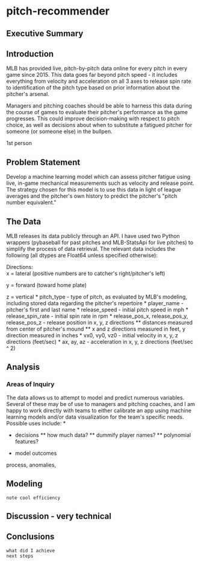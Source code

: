 # pitch-recommender

## Executive Summary

## Introduction

MLB has provided live, pitch-by-pitch data online for every pitch in every game since 2015.  This data goes far beyond pitch speed - it includes everything from velocity and acceleration on all 3 axes to release spin rate to identification of the pitch type based on prior information about the pitcher's arsenal.

Managers and pitching coaches should be able to harness this data during the course of games to evaluate their pitcher's performance as the game progresses.  This could improve decision-making with respect to pitch choice, as well as decisions about when to substitute a fatigued pitcher for someone (or someone else) in the bullpen.

1st person
    
## Problem Statement

Develop a machine learning model which can assess pitcher fatigue using live, in-game mechanical measurements such as velocity and release point.  The strategy chosen for this model is to use this data in light of league averages and the pitcher's own history to predict the pitcher's "pitch number equivalent."

##  The Data

MLB releases its data publicly through an API.  I have used two Python wrappers (pybaseball for past pitches and MLB-StatsApi for live pitches) to simplify the process of data retrieval.  The relevant data includes the following (all dtypes are Float64 unless specified otherwise):

Directions:  
x = lateral (positive numbers are to catcher's right/pitcher's left)
<p>
y = forward (toward home plate)
<p>
z = vertical
*  pitch_type - type of pitch, as evaluated by MLB's modeling, including stored data regarding the pitcher's repertoire
* player_name - pitcher's first and last name 
*  release_speed - initial pitch speed in mph
*  release_spin_rate - initial spin rate in rpm
*  release_pos_x, release_pos_y, release_pos_z - release position in x, y, z directions
    ** distances measured from center of pitcher's mound
    ** x and z directions measured in feet, y direction measured in inches
*  vx0, vy0, vz0 - initial velocity in x, y, z directions (feet/sec)
*  ax, ay, az - acceleration in x, y, z directions (feet/sec ^ 2)
    
##  Analysis

### Areas of Inquiry
    
   The data allows us to attempt to model and predict numerous variables.  Several of these may be of use to managers and pitching coaches, and I am happy to work directly with teams to either calibrate an app using machine learning models and/or data visualization for the team's specific needs.  Possible uses include:
    *  
*  decisions
**  how much data?
**  dummify player names?
**  polynomial features?

*  model outcomes

process, anomalies, 

##  Modeling
    note cool efficiency
    

##  Discussion - very technical

##  Conclusions
    what did I achieve
    next steps
